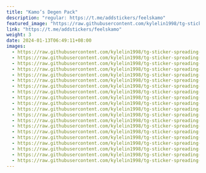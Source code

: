 ```yaml
---
title: "Kamo’s Degen Pack"
description: "regular: https://t.me/addstickers/feelskamo"
featured_image: "https://raw.githubusercontent.com/kylelin1998/tg-sticker-spreading-worldwide-images/main/img/d34ef692-a5ff-4136-98f3-bed551fa23f2.jpg"
link: "https://t.me/addstickers/feelskamo"
weight: 3
date: 2024-01-13T06:49:11+08:00
images:
  - https://raw.githubusercontent.com/kylelin1998/tg-sticker-spreading-worldwide-images/main/img/d34ef692-a5ff-4136-98f3-bed551fa23f2.jpg
  - https://raw.githubusercontent.com/kylelin1998/tg-sticker-spreading-worldwide-images/main/img/f74be7a4-36dd-4e56-be9e-e09e0fa0a545.jpg
  - https://raw.githubusercontent.com/kylelin1998/tg-sticker-spreading-worldwide-images/main/img/915758d4-d9b8-4ea9-929a-647f6e6c8c68.jpg
  - https://raw.githubusercontent.com/kylelin1998/tg-sticker-spreading-worldwide-images/main/img/d55dea5b-6e5a-4275-b2c4-b6df3bd892d5.jpg
  - https://raw.githubusercontent.com/kylelin1998/tg-sticker-spreading-worldwide-images/main/img/c3610729-748d-4647-8122-e7044f05a73e.jpg
  - https://raw.githubusercontent.com/kylelin1998/tg-sticker-spreading-worldwide-images/main/img/3ca5f05f-8ec7-4fcd-b334-1024c647d396.jpg
  - https://raw.githubusercontent.com/kylelin1998/tg-sticker-spreading-worldwide-images/main/img/5a2c86c0-14d9-4179-8316-5c6e35fe6a78.jpg
  - https://raw.githubusercontent.com/kylelin1998/tg-sticker-spreading-worldwide-images/main/img/53c92ec5-12fa-46c6-ba79-9df8fd1b7c84.jpg
  - https://raw.githubusercontent.com/kylelin1998/tg-sticker-spreading-worldwide-images/main/img/f71b291a-3e2c-41eb-9598-cc9167a8a61c.jpg
  - https://raw.githubusercontent.com/kylelin1998/tg-sticker-spreading-worldwide-images/main/img/24ccd7e9-2e85-4207-8a91-20ce5044b44b.jpg
  - https://raw.githubusercontent.com/kylelin1998/tg-sticker-spreading-worldwide-images/main/img/03961a0a-0801-4411-9b1d-114d854d2f35.jpg
  - https://raw.githubusercontent.com/kylelin1998/tg-sticker-spreading-worldwide-images/main/img/32123ec1-6bee-4fd5-9013-aeada1e82923.jpg
  - https://raw.githubusercontent.com/kylelin1998/tg-sticker-spreading-worldwide-images/main/img/981c6938-2439-4b64-b0c4-6333807098c9.jpg
  - https://raw.githubusercontent.com/kylelin1998/tg-sticker-spreading-worldwide-images/main/img/7877fbb0-7e6a-414b-b19f-0e9e3ac71197.jpg
  - https://raw.githubusercontent.com/kylelin1998/tg-sticker-spreading-worldwide-images/main/img/8f078de7-5c7e-4079-bd6b-b8b2e47e8bb4.jpg
  - https://raw.githubusercontent.com/kylelin1998/tg-sticker-spreading-worldwide-images/main/img/538042f8-c5b0-4baa-9607-fdd23dbcbda6.jpg
  - https://raw.githubusercontent.com/kylelin1998/tg-sticker-spreading-worldwide-images/main/img/7908915b-073a-4e65-8c9c-9774c9abdc3a.jpg
  - https://raw.githubusercontent.com/kylelin1998/tg-sticker-spreading-worldwide-images/main/img/8fad36d2-49d7-440e-ba66-b4c3fa0d99a0.jpg
  - https://raw.githubusercontent.com/kylelin1998/tg-sticker-spreading-worldwide-images/main/img/ca49938f-c389-4177-8d42-f9d80283a52b.jpg
  - https://raw.githubusercontent.com/kylelin1998/tg-sticker-spreading-worldwide-images/main/img/9050ccfb-e649-4e12-bd98-a614a085de73.jpg
---
```

